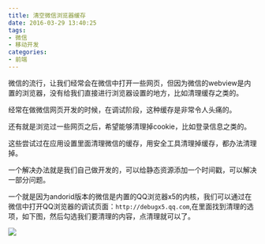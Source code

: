 ```yaml
---
title: 清空微信浏览器缓存
date: 2016-03-29 13:40:25
tags: 
- 微信
- 移动开发
categories: 
- 前端
---
```


微信的流行，让我们经常会在微信中打开一些网页，但因为微信的webview是内置的浏览器，没有给我们直接进行浏览器设置的地方，比如清理缓存之类的。
<!--more-->
经常在做微信网页开发的时候，在调试阶段，这种缓存是非常令人头痛的。

还有就是浏览过一些网页之后，希望能够清理掉cookie，比如登录信息之类的。

这些尝试过在应用设置里面清理微信的缓存，用安全工具清理掉缓存，都办法清理掉。

一个解决办法就是我们自己做开发的，可以给静态资源添加一个时间戳，可以解决一部分问题。

一个就是因为andorid版本的微信是内置的QQ浏览器x5的内核，我们可以通过在微信中打开QQ浏览器的调试页面：`http://debugx5.qq.com`,在里面找到清理的选项，如下图，然后勾选我们要清理的内容，点清理就可以了。

![](http://7te946.com1.z0.glb.clouddn.com/16-3-29/36573124.jpg)